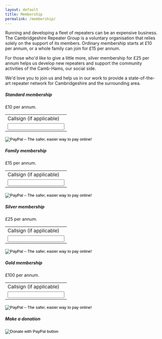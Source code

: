 ```yaml
---
layout: default
title: Membership
permalink: /membership/
---
```

Running and developing a fleet of repeaters can be an expensive business. The Cambridgeshire Repeater Group is a voluntary organisation that relies solely on the support of its members. Ordinary membership starts at £10 per annum, or a whole family can join for £15 per annum.

For those who'd like to give a little more, silver membership for £25 per annum helps us develop new repeaters and support the community activities of the Camb-Hams, our social side.

We'd love you to join us and help us in our work to provide a state-of-the-art repeater network for Cambridgeshire and the surrounding area.

<div class="row">
    <div class="col-sm">
        <div class="card">
            <div class="card-body">
                <h5 class="card-title">Standard membership</h5>
                <p class="card-text">
                    £10 per annum.
                    <form action="https://www.paypal.com/cgi-bin/webscr" method="post" target="_top">
                        <input type="hidden" name="cmd" value="_s-xclick">
                        <input type="hidden" name="hosted_button_id" value="3W37EFXPG46LJ">
                        <table>
                            <tr><td><input type="hidden" name="on0" value="Callsign (if applicable)">Callsign (if applicable)</td></tr><tr><td><input type="text" name="os0" maxlength="200"></td></tr>
                        </table>
                        <input type="image" src="https://www.paypalobjects.com/en_US/GB/i/btn/btn_buynowCC_LG.gif" border="0" name="submit" alt="PayPal – The safer, easier way to pay online!">
                        <img alt="" border="0" src="https://www.paypalobjects.com/en_GB/i/scr/pixel.gif" width="1" height="1">
                    </form>
                </p>
            </div>
        </div>
    </div>
    <div class="col-sm">
        <div class="card">
            <div class="card-body">
                <h5 class="card-title">Family membership</h5>
                <p class="card-text">
                    £15 per annum.
                    <form action="https://www.paypal.com/cgi-bin/webscr" method="post" target="_top">
                        <input type="hidden" name="cmd" value="_s-xclick">
                        <input type="hidden" name="hosted_button_id" value="7D8A44GES7454">
                        <table>
                            <tr><td><input type="hidden" name="on0" value="Callsign (if applicable)">Callsign (if applicable)</td></tr><tr><td><input type="text" name="os0" maxlength="200"></td></tr>
                        </table>
                        <input type="image" src="https://www.paypalobjects.com/en_US/GB/i/btn/btn_buynowCC_LG.gif" border="0" name="submit" alt="PayPal – The safer, easier way to pay online!">
                        <img alt="" border="0" src="https://www.paypalobjects.com/en_GB/i/scr/pixel.gif" width="1" height="1">
                    </form>
                </p>
            </div>
        </div>
    </div>
    <div class="col-sm">
        <div class="card">
            <div class="card-body">
                <h5 class="card-title">Silver membership</h5>
                <p class="card-text">
                    £25 per annum.
                    <form action="https://www.paypal.com/cgi-bin/webscr" method="post" target="_top">
                        <input type="hidden" name="cmd" value="_s-xclick">
                        <input type="hidden" name="hosted_button_id" value="CE8MVVNEY3UQE">
                        <table>
                            <tr><td><input type="hidden" name="on0" value="Callsign (if applicable)">Callsign (if applicable)</td></tr><tr><td><input type="text" name="os0" maxlength="200"></td></tr>
                        </table>
                        <input type="image" src="https://www.paypalobjects.com/en_US/GB/i/btn/btn_buynowCC_LG.gif" border="0" name="submit" alt="PayPal – The safer, easier way to pay online!">
                        <img alt="" border="0" src="https://www.paypalobjects.com/en_GB/i/scr/pixel.gif" width="1" height="1">
                    </form>
                </p>
            </div>
        </div>
    </div>
    <div class="col-sm">
        <div class="card">
            <div class="card-body">
                <h5 class="card-title">Gold membership</h5>
                <p class="card-text">
                    £100 per annum.
                    <form action="https://www.paypal.com/cgi-bin/webscr" method="post" target="_top">
                        <input type="hidden" name="cmd" value="_s-xclick">
                        <input type="hidden" name="hosted_button_id" value="V2S3VCAGEJ6K2">
                        <table>
                            <tr><td><input type="hidden" name="on0" value="Callsign (if applicable)">Callsign (if applicable)</td></tr><tr><td><input type="text" name="os0" maxlength="200"></td></tr>
                        </table>
                        <input type="image" src="https://www.paypalobjects.com/en_US/GB/i/btn/btn_buynowCC_LG.gif" border="0" name="submit" alt="PayPal – The safer, easier way to pay online!">
                        <img alt="" border="0" src="https://www.paypalobjects.com/en_GB/i/scr/pixel.gif" width="1" height="1">
                    </form>
                </p>
            </div>
        </div>
    </div>
        <div class="col-sm">
        <div class="card">
            <div class="card-body">
                <h5 class="card-title">Make a donation</h5>
                <p class="card-text">
                    <form action="https://www.paypal.com/donate" method="post" target="_top">
                        <input type="hidden" name="hosted_button_id" value="4DQ2ZZVFWMP76" />
                        <input type="image" src="https://www.paypalobjects.com/en_GB/i/btn/btn_donate_LG.gif" border="0" name="submit" title="PayPal - The safer, easier way to pay online!" alt="Donate with PayPal button" />
                        <img alt="" border="0" src="https://www.paypal.com/en_GB/i/scr/pixel.gif" width="1" height="1" />
                    </form>
                </p>
            </div>
        </div>
    </div>
</div>